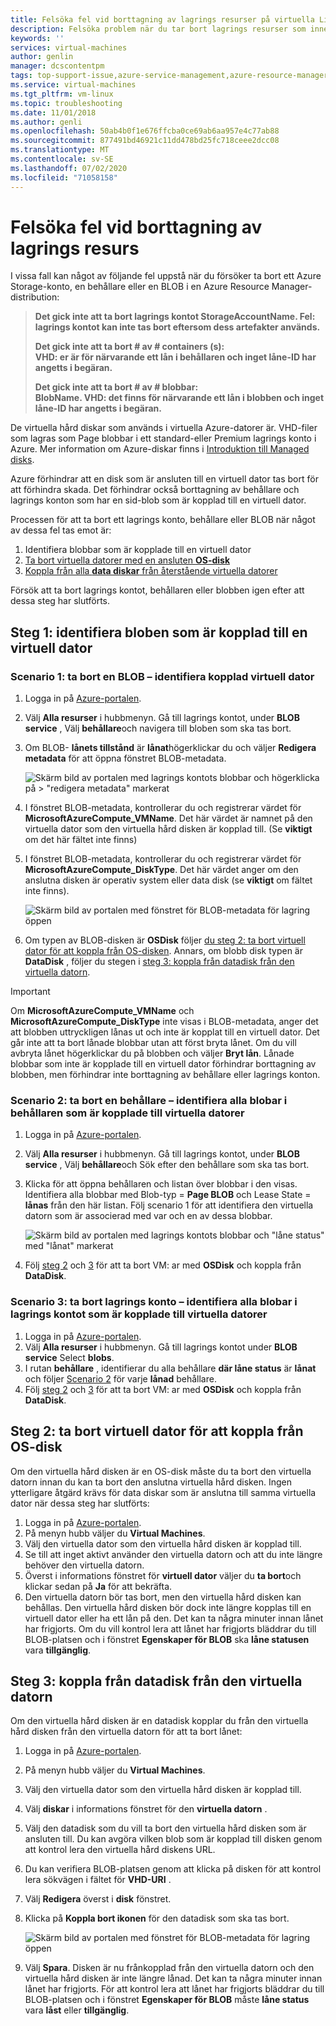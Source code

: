 ```yaml
---
title: Felsöka fel vid borttagning av lagrings resurser på virtuella Linux-datorer i Azure | Microsoft Docs
description: Felsöka problem när du tar bort lagrings resurser som innehåller anslutna virtuella hård diskar.
keywords: ''
services: virtual-machines
author: genlin
manager: dcscontentpm
tags: top-support-issue,azure-service-management,azure-resource-manager
ms.service: virtual-machines
ms.tgt_pltfrm: vm-linux
ms.topic: troubleshooting
ms.date: 11/01/2018
ms.author: genli
ms.openlocfilehash: 50ab4b0f1e676ffcba0ce69ab6aa957e4c77ab88
ms.sourcegitcommit: 877491bd46921c11dd478bd25fc718ceee2dcc08
ms.translationtype: MT
ms.contentlocale: sv-SE
ms.lasthandoff: 07/02/2020
ms.locfileid: "71058158"
---
```

# <a name="troubleshoot-storage-resource-deletion-errors"></a>Felsöka fel vid borttagning av lagrings resurs

I vissa fall kan något av följande fel uppstå när du försöker ta bort ett Azure Storage-konto, en behållare eller en BLOB i en Azure Resource Manager-distribution:

> **Det gick inte att ta bort lagrings kontot StorageAccountName. Fel: lagrings kontot kan inte tas bort eftersom dess artefakter används.**
> 
> **Det gick inte att ta bort # av # containers (s): <br> VHD: er är för närvarande ett lån i behållaren och inget låne-ID har angetts i begäran.**
> 
> **Det gick inte att ta bort # av # blobbar: <br> BlobName. VHD: det finns för närvarande ett lån i blobben och inget låne-ID har angetts i begäran.**

De virtuella hård diskar som används i virtuella Azure-datorer är. VHD-filer som lagras som Page blobbar i ett standard-eller Premium lagrings konto i Azure. Mer information om Azure-diskar finns i [Introduktion till Managed disks](../linux/managed-disks-overview.md).

Azure förhindrar att en disk som är ansluten till en virtuell dator tas bort för att förhindra skada. Det förhindrar också borttagning av behållare och lagrings konton som har en sid-blob som är kopplad till en virtuell dator. 

Processen för att ta bort ett lagrings konto, behållare eller BLOB när något av dessa fel tas emot är: 
1. Identifiera blobbar som är kopplade till en virtuell dator
2. [Ta bort virtuella datorer med en ansluten **OS-disk**](#step-2-delete-vm-to-detach-os-disk)
3. [Koppla från alla **data diskar** från återstående virtuella datorer](#step-3-detach-data-disk-from-the-vm)

Försök att ta bort lagrings kontot, behållaren eller blobben igen efter att dessa steg har slutförts.

## <a name="step-1-identify-blob-attached-to-a-vm"></a>Steg 1: identifiera bloben som är kopplad till en virtuell dator

### <a name="scenario-1-deleting-a-blob--identify-attached-vm"></a>Scenario 1: ta bort en BLOB – identifiera kopplad virtuell dator
1. Logga in på [Azure-portalen](https://portal.azure.com).
2. Välj **Alla resurser** i hubbmenyn. Gå till lagrings kontot, under **BLOB service** , Välj **behållare**och navigera till bloben som ska tas bort.
3. Om BLOB- **lånets tillstånd** är **lånat**högerklickar du och väljer **Redigera metadata** för att öppna fönstret BLOB-metadata. 

    ![Skärm bild av portalen med lagrings kontots blobbar och högerklicka på > "redigera metadata" markerat](./media/troubleshoot-vhds/utd-edit-metadata-sm.png)

4. I fönstret BLOB-metadata, kontrollerar du och registrerar värdet för **MicrosoftAzureCompute_VMName**. Det här värdet är namnet på den virtuella dator som den virtuella hård disken är kopplad till. (Se **viktigt** om det här fältet inte finns)
5. I fönstret BLOB-metadata, kontrollerar du och registrerar värdet för **MicrosoftAzureCompute_DiskType**. Det här värdet anger om den anslutna disken är operativ system eller data disk (se **viktigt** om fältet inte finns). 

     ![Skärm bild av portalen med fönstret för BLOB-metadata för lagring öppen](./media/troubleshoot-vhds/utd-blob-metadata-sm.png)

6. Om typen av BLOB-disken är **OSDisk** följer [du steg 2: ta bort virtuell dator för att koppla från OS-disken](#step-2-delete-vm-to-detach-os-disk). Annars, om blobb disk typen är **DataDisk** , följer du stegen i [steg 3: koppla från datadisk från den virtuella datorn](#step-3-detach-data-disk-from-the-vm). 

> [!IMPORTANT]
> Om **MicrosoftAzureCompute_VMName** och **MicrosoftAzureCompute_DiskType** inte visas i BLOB-metadata, anger det att blobben uttryckligen lånas ut och inte är kopplat till en virtuell dator. Det går inte att ta bort lånade blobbar utan att först bryta lånet. Om du vill avbryta lånet högerklickar du på blobben och väljer **Bryt lån**. Lånade blobbar som inte är kopplade till en virtuell dator förhindrar borttagning av blobben, men förhindrar inte borttagning av behållare eller lagrings konton.

### <a name="scenario-2-deleting-a-container---identify-all-blobs-within-container-that-are-attached-to-vms"></a>Scenario 2: ta bort en behållare – identifiera alla blobar i behållaren som är kopplade till virtuella datorer
1. Logga in på [Azure-portalen](https://portal.azure.com).
2. Välj **Alla resurser** i hubbmenyn. Gå till lagrings kontot, under **BLOB service** , Välj **behållare**och Sök efter den behållare som ska tas bort.
3. Klicka för att öppna behållaren och listan över blobbar i den visas. Identifiera alla blobbar med Blob-typ = **Page BLOB** och Lease State = **lånas** från den här listan. Följ scenario 1 för att identifiera den virtuella datorn som är associerad med var och en av dessa blobbar.

    ![Skärm bild av portalen med lagrings kontots blobbar och "låne status" med "lånat" markerat](./media/troubleshoot-vhds/utd-disks-sm.png)

4. Följ [steg 2](#step-2-delete-vm-to-detach-os-disk) och [3](#step-3-detach-data-disk-from-the-vm) för att ta bort VM: ar med **OSDisk** och koppla från **DataDisk**. 

### <a name="scenario-3-deleting-storage-account---identify-all-blobs-within-storage-account-that-are-attached-to-vms"></a>Scenario 3: ta bort lagrings konto – identifiera alla blobar i lagrings kontot som är kopplade till virtuella datorer
1. Logga in på [Azure-portalen](https://portal.azure.com).
2. Välj **Alla resurser** i hubbmenyn. Gå till lagrings kontot under **BLOB service** Select **blobs**.
3. I rutan **behållare** , identifierar du alla behållare **där låne status** är **lånat** och följer [Scenario 2](#scenario-2-deleting-a-container---identify-all-blobs-within-container-that-are-attached-to-vms) för varje **lånad** behållare.
4. Följ [steg 2](#step-2-delete-vm-to-detach-os-disk) och [3](#step-3-detach-data-disk-from-the-vm) för att ta bort VM: ar med **OSDisk** och koppla från **DataDisk**. 

## <a name="step-2-delete-vm-to-detach-os-disk"></a>Steg 2: ta bort virtuell dator för att koppla från OS-disk
Om den virtuella hård disken är en OS-disk måste du ta bort den virtuella datorn innan du kan ta bort den anslutna virtuella hård disken. Ingen ytterligare åtgärd krävs för data diskar som är anslutna till samma virtuella dator när dessa steg har slutförts:

1. Logga in på [Azure-portalen](https://portal.azure.com).
2. På menyn hubb väljer du **Virtual Machines**.
3. Välj den virtuella dator som den virtuella hård disken är kopplad till.
4. Se till att inget aktivt använder den virtuella datorn och att du inte längre behöver den virtuella datorn.
5. Överst i informations fönstret för **virtuell dator** väljer du **ta bort**och klickar sedan på **Ja** för att bekräfta.
6. Den virtuella datorn bör tas bort, men den virtuella hård disken kan behållas. Den virtuella hård disken bör dock inte längre kopplas till en virtuell dator eller ha ett lån på den. Det kan ta några minuter innan lånet har frigjorts. Om du vill kontrol lera att lånet har frigjorts bläddrar du till BLOB-platsen och i fönstret **Egenskaper för BLOB** ska **låne statusen** vara **tillgänglig**.

## <a name="step-3-detach-data-disk-from-the-vm"></a>Steg 3: koppla från datadisk från den virtuella datorn
Om den virtuella hård disken är en datadisk kopplar du från den virtuella hård disken från den virtuella datorn för att ta bort lånet:

1. Logga in på [Azure-portalen](https://portal.azure.com).
2. På menyn hubb väljer du **Virtual Machines**.
3. Välj den virtuella dator som den virtuella hård disken är kopplad till.
4. Välj **diskar** i informations fönstret för den **virtuella datorn** .
5. Välj den datadisk som du vill ta bort den virtuella hård disken som är ansluten till. Du kan avgöra vilken blob som är kopplad till disken genom att kontrol lera den virtuella hård diskens URL.
6. Du kan verifiera BLOB-platsen genom att klicka på disken för att kontrol lera sökvägen i fältet för **VHD-URI** .
7. Välj **Redigera** överst i **disk** fönstret.
8. Klicka på **Koppla bort ikonen** för den datadisk som ska tas bort.

     ![Skärm bild av portalen med fönstret för BLOB-metadata för lagring öppen](./media/troubleshoot-vhds/utd-vm-disks-edit.png)

9. Välj **Spara**. Disken är nu frånkopplad från den virtuella datorn och den virtuella hård disken är inte längre lånad. Det kan ta några minuter innan lånet har frigjorts. För att kontrol lera att lånet har frigjorts bläddrar du till BLOB-platsen och i fönstret **Egenskaper för BLOB** måste **låne status** vara **låst** eller **tillgänglig**.

[Storage deletion errors in Resource Manager deployment]: #storage-delete-errors-in-rm

